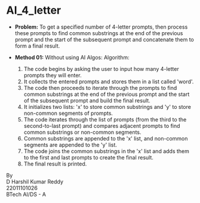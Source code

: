 # **AI_4_letter**

- **Problem:** To get a specified number of 4-letter prompts, then process these prompts to find common substrings at the end of the previous prompt and the start of the subsequent prompt and concatenate them to form a final result.

- **Method 01:** Without using AI Algos:
  Algorithm:
   1. The code begins by asking the user to input how many 4-letter prompts they will enter.
   2. It collects the entered prompts and stores them in a list called 'word'.
   3. The code then proceeds to iterate through the prompts to find common substrings at the end of the previous prompt and the start of the subsequent prompt and build the final result.
   4. It initializes two lists: 'x' to store common substrings and 'y' to store non-common segments of prompts.
   5. The code iterates through the list of prompts (from the third to the second-to-last prompt) and compares adjacent prompts to find common substrings or non-common segments.
   6. Common substrings are appended to the 'x' list, and non-common segments are appended to the 'y' list.
   7. The code joins the common substrings in the 'x' list and adds them to the first and last prompts to create the final result.
   8. The final result is printed.


By 
<br>D Harshil Kumar Reddy
<br>22011101026
<br>BTech AI/DS - A

